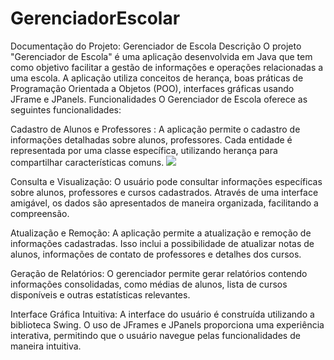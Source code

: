 # GerenciadorEscolar
Documentação do Projeto: Gerenciador de Escola
Descrição
O projeto "Gerenciador de Escola" é uma aplicação desenvolvida em Java que tem como objetivo facilitar a gestão de informações e operações relacionadas a uma escola.
A aplicação utiliza conceitos de herança, boas práticas de Programação Orientada a Objetos (POO), interfaces gráficas usando JFrame e JPanels.
Funcionalidades
O Gerenciador de Escola oferece as seguintes funcionalidades:

Cadastro de Alunos e Professores : A aplicação permite o cadastro de informações detalhadas sobre alunos, professores.
Cada entidade é representada por uma classe específica, utilizando herança para compartilhar características comuns.
<img src="/assets/img/arquivo.gif">

Consulta e Visualização: O usuário pode consultar informações específicas sobre alunos, professores e cursos cadastrados.
Através de uma interface amigável, os dados são apresentados de maneira organizada, facilitando a compreensão.

Atualização e Remoção: A aplicação permite a atualização e remoção de informações cadastradas.
Isso inclui a possibilidade de atualizar notas de alunos, informações de contato de professores e detalhes dos cursos.

Geração de Relatórios: O gerenciador permite gerar relatórios contendo informações consolidadas, como médias de alunos, lista de cursos disponíveis e outras estatísticas relevantes.

Interface Gráfica Intuitiva: A interface do usuário é construída utilizando a biblioteca Swing.
O uso de JFrames e JPanels proporciona uma experiência interativa, permitindo que o usuário navegue pelas funcionalidades de maneira intuitiva.
